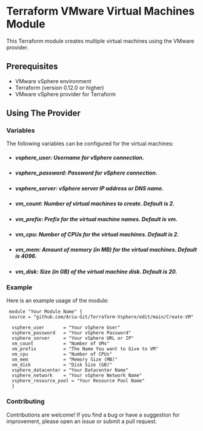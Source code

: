 # Terraform VMware Virtual Machines Module
 This Terraform module creates multiple virtual machines using the VMware provider.

## Prerequisites
 * VMware vSphere environment
 * Terraform (version 0.12.0 or higher)
 * VMware vSphere provider for Terraform
## Using The Provider
 ### Variables
 
 The following variables can be configured for the virtual machines:

* ##### vsphere_user: Username for vSphere connection.
* ##### vsphere_password: Password for vSphere connection.
* ##### vsphere_server: vSphere server IP address or DNS name.
* ##### vm_count: Number of virtual machines to create. Default is 2.
* ##### vm_prefix: Prefix for the virtual machine names. Default is vm.
* ##### vm_cpu: Number of CPUs for the virtual machines. Default is 2.
* ##### vm_mem: Amount of memory (in MB) for the virtual machines. Default is 4096.
* ##### vm_disk: Size (in GB) of the virtual machine disk. Default is 20.

### Example
Here is an example usage of the module:

```HCL
 module "Your Module Name" {
 source = "github.com/Aria-Git/Terraform-Vsphere/edit/main/Create-VM"

  vsphere_user       = "Your vSphere User"
  vsphere_password   = "Your vSphere Password"
  vsphere_server     = "Your vSphere URL or IP"
  vm_count           = "Number of VMs"
  vm_prefix          = "The Name You want to Give to VM"
  vm_cpu             = "Number of CPUs"
  vm_mem             = "Memory Size (MB)"
  vm_disk            = "Disk Size (GB)"
  vsphere_datacenter = "Your Datacenter Name"
  vsphere_network    = "Your vSphere Network Name"
  vsphere_resource_pool = "Your Resource Pool Name"
  }
  ```
### Contributing
Contributions are welcome! If you find a bug or have a suggestion for improvement, please open an issue or submit a pull request.
